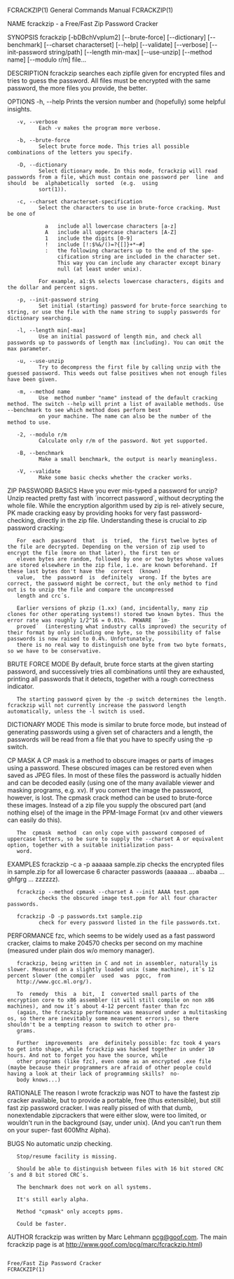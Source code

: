 FCRACKZIP(1)                                                                        General Commands Manual                                                                        FCRACKZIP(1)

NAME
       fcrackzip - a Free/Fast Zip Password Cracker

SYNOPSIS
       fcrackzip  [-bDBchVvplum2]  [--brute-force]  [--dictionary]  [--benchmark]  [--charset  characterset] [--help] [--validate] [--verbose] [--init-password string/path] [--length min-max]
       [--use-unzip] [--method name] [--modulo r/m] file...

DESCRIPTION
       fcrackzip searches each zipfile given for encrypted files and tries to guess the password. All files must be encrypted with the same password, the more files you provide, the better.

   OPTIONS
       -h, --help
              Prints the version number and (hopefully) some helpful insights.

       -v, --verbose
              Each -v makes the program more verbose.

       -b, --brute-force
              Select brute force mode. This tries all possible combinations of the letters you specify.

       -D, --dictionary
              Select dictionary mode. In this mode, fcrackzip will read passwords from a file, which must contain one password per  line  and  should  be  alphabetically  sorted  (e.g.  using
              sort(1)).

       -c, --charset characterset-specification
              Select the characters to use in brute-force cracking. Must be one of

                a   include all lowercase characters [a-z]
                A   include all uppercase characters [A-Z]
                1   include the digits [0-9]
                !   include [!:$%&/()=?{[]}+*~#]
                :   the following characters up to the end of the spe-
                    cification string are included in the character set.
                    This way you can include any character except binary
                    null (at least under unix).

              For example, a1:$% selects lowercase characters, digits and the dollar and percent signs.

       -p, --init-password string
              Set initial (starting) password for brute-force searching to string, or use the file with the name string to supply passwords for dictionary searching.

       -l, --length min[-max]
              Use an initial password of length min, and check all passwords up to passwords of length max (including). You can omit the max parameter.

       -u, --use-unzip
              Try to decompress the first file by calling unzip with the guessed password. This weeds out false positives when not enough files have been given.

       -m, --method name
              Use  method number "name" instead of the default cracking method. The switch --help will print a list of available methods. Use --benchmark to see which method does perform best
              on your machine. The name can also be the number of the method to use.

       -2, --modulo r/m
              Calculate only r/m of the password. Not yet supported.

       -B, --benchmark
              Make a small benchmark, the output is nearly meaningless.

       -V, --validate
              Make some basic checks whether the cracker works.

ZIP PASSWORD BASICS
       Have you ever mis-typed a password for unzip? Unzip reacted pretty fast with ´incorrect password´, without decrypting the whole file. While the encryption algorithm used by zip is rel‐
       atively secure, PK made cracking easy by providing hooks for very fast password-checking, directly in the zip file. Understanding these is crucial to zip password cracking:

       For  each  password  that  is  tried,  the first twelve bytes of the file are decrypted. Depending on the version of zip used to encrypt the file (more on that later), the first ten or
       eleven bytes are random, followed by one or two bytes whose values are stored elsewhere in the zip file, i.e. are known beforehand. If these last bytes don't have the  correct  (known)
       value,  the  password  is  definitely  wrong. If the bytes are correct, the password might be correct, but the only method to find out is to unzip the file and compare the uncompressed
       length and crc´s.

       Earlier versions of pkzip (1.xx) (and, incidentally, many zip clones for other operating systems!) stored two known bytes. Thus the error rate was roughly 1/2^16 = 0.01%.  PKWARE  ´im‐
       proved´  (interesting what industry calls improved) the security of their format by only including one byte, so the possibility of false passwords is now raised to 0.4%. Unfortunately,
       there is no real way to distinguish one byte from two byte formats, so we have to be conservative.

BRUTE FORCE MODE
       By default, brute force starts at the given starting password, and successively tries all combinations until they are exhausted, printing all passwords that it detects, together with a
       rough correctness indicator.

       The starting password given by the -p switch determines the length.  fcrackzip will not currently increase the password length automatically, unless the -l switch is used.

DICTIONARY MODE
       This  mode  is  similar  to  brute force mode, but instead of generating passwords using a given set of characters and a length, the passwords will be read from a file that you have to
       specify using the -p switch.

CP MASK
       A CP mask is a method to obscure images or parts of images using a password.  These obscured images can be restored even when saved as JPEG files. In most of these files  the  password
       is actually hidden and can be decoded easily (using one of the many available viewer and masking programs, e.g. xv). If you convert the image the password, however, is lost. The cpmask
       crack method can be used to brute-force these images. Instead of a zip file you supply the obscured part (and nothing else) of the image in the PPM-Image Format (xv and  other  viewers
       can easily do this).

       The  cpmask  method  can only cope with password composed of uppercase letters, so be sure to supply the --charset A or equivalent option, together with a suitable initialization pass‐
       word.

EXAMPLES
       fcrackzip -c a -p aaaaaa sample.zip
              checks the encrypted files in sample.zip for all lowercase 6 character passwords (aaaaaa ... abaaba ... ghfgrg ... zzzzzz).

       fcrackzip --method cpmask --charset A --init AAAA test.ppm
              checks the obscured image test.ppm for all four character passwords.

       fcrackzip -D -p passwords.txt sample.zip
              check for every password listed in the file passwords.txt.

PERFORMANCE
       fzc, which seems to be widely used as a fast password cracker, claims to make 204570 checks per second on my machine (measured under plain dos w/o memory manager).

       fcrackzip, being written in C and not in assembler, naturally is slower. Measured on a slightly loaded unix (same machine), it´s 12 percent slower (the compiler  used  was  pgcc,  from
       http://www.gcc.ml.org/).

       To  remedy  this  a  bit,  I  converted small parts of the encryption core to x86 assembler (it will still compile on non x86 machines), and now it´s about 4-12 percent faster than fzc
       (again, the fcrackzip performance was measured under a multitasking os, so there are inevitably some meaurement errors), so there shouldn't be a tempting reason to switch to other pro‐
       grams.

       Further  improvements  are  definitely possible: fzc took 4 years to get into shape, while fcrackzip was hacked together in under 10 hours. And not to forget you have the source, while
       other programs (like fzc), even come as an encrypted .exe file (maybe because their programmers are afraid of other people could having a look at their lack of programming skills?  no‐
       body knows...)

RATIONALE
       The  reason  I  wrote  fcrackzip was NOT to have the fastest zip cracker available, but to provide a portable, free (thus extensible), but still fast zip password cracker. I was really
       pissed of with that dumb, nonextendable zipcrackers that were either slow, were too limited, or wouldn't run in the background (say, under unix). (And you can't run them on your super‐
       fast 600Mhz Alpha).

BUGS
       No automatic unzip checking.

       Stop/resume facility is missing.

       Should be able to distinguish between files with 16 bit stored CRC´s and 8 bit stored CRC´s.

       The benchmark does not work on all systems.

       It's still early alpha.

       Method "cpmask" only accepts ppms.

       Could be faster.

AUTHOR
       fcrackzip was written by Marc Lehmann <pcg@goof.com>. The main fcrackzip page is at http://www.goof.com/pcg/marc/fcrackzip.html)

                                                                                 Free/Fast Zip Password Cracker                                                                    FCRACKZIP(1)
